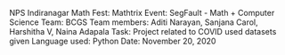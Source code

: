 NPS Indiranagar Math Fest: Mathtrix
Event: SegFault - Math + Computer Science
Team: BCGS
Team members: Aditi Narayan, Sanjana Carol, Harshitha V, Naina Adapala
Task: Project related to COVID used datasets given
Language used: Python
Date: November 20, 2020
